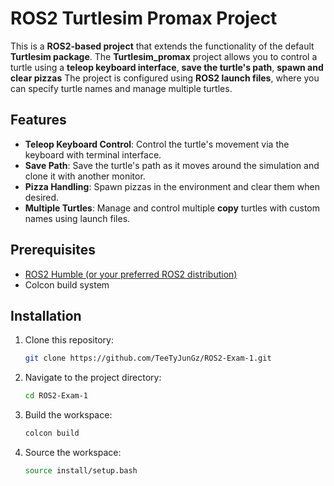 # **ROS2 Turtlesim Promax Project**
This is a **ROS2-based project** that extends the functionality of the default **Turtlesim package**. 
The **Turtlesim_promax** project allows you to control a turtle using a **teleop keyboard interface**, **save the turtle's path**, **spawn and clear pizzas**
The project is configured using **ROS2 launch files**, where you can specify turtle names and manage multiple turtles.

## **Features**
-  **Teleop Keyboard Control**: Control the turtle's movement via the keyboard with terminal interface.
-  **Save Path**: Save the turtle's path as it moves around the simulation and clone it with another monitor.
-  **Pizza Handling**: Spawn pizzas in the environment and clear them when desired.
-  **Multiple Turtles**: Manage and control multiple **copy** turtles with custom names using launch files.

## **Prerequisites**

- [ROS2 Humble (or your preferred ROS2 distribution)](https://docs.ros.org/en/humble/Installation.html)
- Colcon build system

## **Installation**

1. Clone this repository:
   ```bash
   git clone https://github.com/TeeTyJunGz/ROS2-Exam-1.git
   ```
2. Navigate to the project directory:
   ```bash
   cd ROS2-Exam-1
   ```
3. Build the workspace:
   ```bash
   colcon build
   ```
4. Source the workspace:
   ```bash
   source install/setup.bash
   ```
